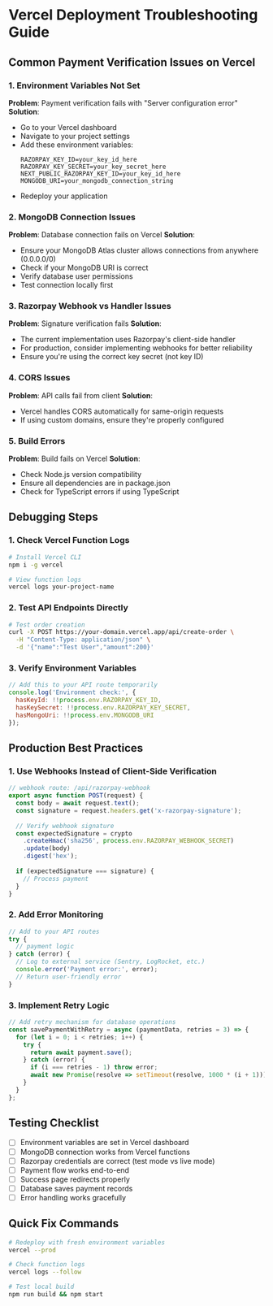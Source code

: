 # Vercel Deployment Troubleshooting Guide

## Common Payment Verification Issues on Vercel

### 1. Environment Variables Not Set
**Problem**: Payment verification fails with "Server configuration error"
**Solution**: 
- Go to your Vercel dashboard
- Navigate to your project settings
- Add these environment variables:
  ```
  RAZORPAY_KEY_ID=your_key_id_here
  RAZORPAY_KEY_SECRET=your_key_secret_here
  NEXT_PUBLIC_RAZORPAY_KEY_ID=your_key_id_here
  MONGODB_URI=your_mongodb_connection_string
  ```
- Redeploy your application

### 2. MongoDB Connection Issues
**Problem**: Database connection fails on Vercel
**Solution**:
- Ensure your MongoDB Atlas cluster allows connections from anywhere (0.0.0.0/0)
- Check if your MongoDB URI is correct
- Verify database user permissions
- Test connection locally first

### 3. Razorpay Webhook vs Handler Issues
**Problem**: Signature verification fails
**Solution**:
- The current implementation uses Razorpay's client-side handler
- For production, consider implementing webhooks for better reliability
- Ensure you're using the correct key secret (not key ID)

### 4. CORS Issues
**Problem**: API calls fail from client
**Solution**:
- Vercel handles CORS automatically for same-origin requests
- If using custom domains, ensure they're properly configured

### 5. Build Errors
**Problem**: Build fails on Vercel
**Solution**:
- Check Node.js version compatibility
- Ensure all dependencies are in package.json
- Check for TypeScript errors if using TypeScript

## Debugging Steps

### 1. Check Vercel Function Logs
```bash
# Install Vercel CLI
npm i -g vercel

# View function logs
vercel logs your-project-name
```

### 2. Test API Endpoints Directly
```bash
# Test order creation
curl -X POST https://your-domain.vercel.app/api/create-order \
  -H "Content-Type: application/json" \
  -d '{"name":"Test User","amount":200}'
```

### 3. Verify Environment Variables
```javascript
// Add this to your API route temporarily
console.log('Environment check:', {
  hasKeyId: !!process.env.RAZORPAY_KEY_ID,
  hasKeySecret: !!process.env.RAZORPAY_KEY_SECRET,
  hasMongoUri: !!process.env.MONGODB_URI
});
```

## Production Best Practices

### 1. Use Webhooks Instead of Client-Side Verification
```javascript
// webhook route: /api/razorpay-webhook
export async function POST(request) {
  const body = await request.text();
  const signature = request.headers.get('x-razorpay-signature');
  
  // Verify webhook signature
  const expectedSignature = crypto
    .createHmac('sha256', process.env.RAZORPAY_WEBHOOK_SECRET)
    .update(body)
    .digest('hex');
    
  if (expectedSignature === signature) {
    // Process payment
  }
}
```

### 2. Add Error Monitoring
```javascript
// Add to your API routes
try {
  // payment logic
} catch (error) {
  // Log to external service (Sentry, LogRocket, etc.)
  console.error('Payment error:', error);
  // Return user-friendly error
}
```

### 3. Implement Retry Logic
```javascript
// Add retry mechanism for database operations
const savePaymentWithRetry = async (paymentData, retries = 3) => {
  for (let i = 0; i < retries; i++) {
    try {
      return await payment.save();
    } catch (error) {
      if (i === retries - 1) throw error;
      await new Promise(resolve => setTimeout(resolve, 1000 * (i + 1)));
    }
  }
};
```

## Testing Checklist

- [ ] Environment variables are set in Vercel dashboard
- [ ] MongoDB connection works from Vercel functions
- [ ] Razorpay credentials are correct (test mode vs live mode)
- [ ] Payment flow works end-to-end
- [ ] Success page redirects properly
- [ ] Database saves payment records
- [ ] Error handling works gracefully

## Quick Fix Commands

```bash
# Redeploy with fresh environment variables
vercel --prod

# Check function logs
vercel logs --follow

# Test local build
npm run build && npm start
```
